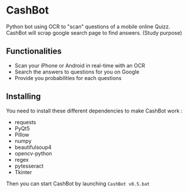 # CashBot
Python bot using OCR to "scan" questions of a mobile online Quizz. CashBot will scrap google search page to find answers. (Study purpose)

## Functionalities

* Scan your iPhone or Android in real-time with an OCR
* Search the answers to questions for you on Google
* Provide you probabilities for each questions

## Installing

You need to install these different dependencies to make CashBot work : 
* requests
* PyQt5
* Pillow
* numpy
* beautifulsoup4
* opencv-python
* regex
* pytesseract
* Tkinter

Then you can start CashBot by launching ```CashBot v0.5.bat```

